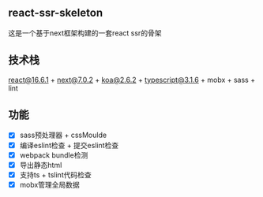 ## react-ssr-skeleton

这是一个基于next框架构建的一套react ssr的骨架

## 技术栈

react@16.6.1 + next@7.0.2 + koa@2.6.2 + typescript@3.1.6 + mobx + sass + lint

## 功能

- [x] sass预处理器 + cssMoulde
- [x] 编译eslint检查 + 提交eslint检查
- [x] webpack bundle检测
- [x] 导出静态html
- [x] 支持ts + tslint代码检查
- [x] mobx管理全局数据